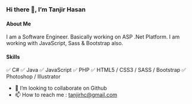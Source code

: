 ### Hi there 👋, I’m Tanjir Hasan
#### About Me

I am a Software Engineer. Basically working on ASP .Net Platform. I am working with JavaScript, Sass & Bootstrap also.

#### Skills 
✅ C# ✅ Java ✅ JavaScript ✅ PHP ✅ HTML5 / CSS3 / SASS / Bootstrap ✅ Photoshop / Illustrator

- 👯 I’m looking to collaborate on Github
- 📫 How to reach me : tanjirhc@gmail.com


<!---
tanjirhc/tanjirhc is a ✨ special ✨ repository because its `README.md` (this file) appears on your GitHub profile.
You can click the Preview link to take a look at your changes.
--->
